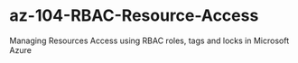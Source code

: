 # az-104-RBAC-Resource-Access
Managing Resources Access using RBAC roles, tags and locks in Microsoft Azure
